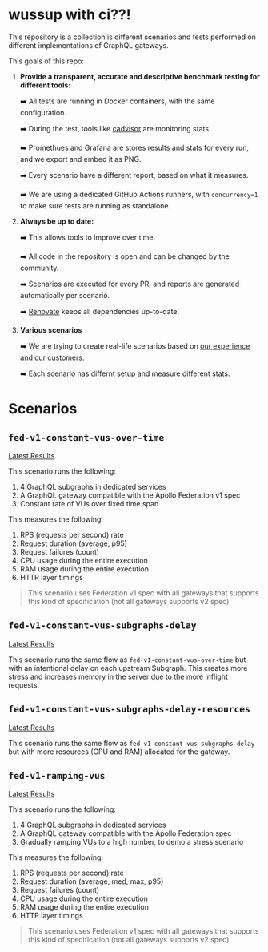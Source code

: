 # wussup with ci??!

This repository is a collection is different scenarios and tests performed on different implementations of GraphQL gateways. 

This goals of this repo:

1. **Provide a transparent, accurate and descriptive benchmark testing for different tools:**

    ➡️ All tests are running in Docker containers, with the same configuration.

    ➡️ During the test, tools like [cadvisor](https://github.com/google/cadvisor) are monitoring stats.

    ➡️ Promethues and Grafana are stores results and stats for every run, and we export and embed it as PNG.

    ➡️ Every scenario have a different report, based on what it measures.

    ➡️ We are using a dedicated GitHub Actions runners, with `concurrency=1` to make sure tests are running as standalone. 

2. **Always be up to date:**

    ➡️ This allows tools to improve over time.

    ➡️ All code in the repository is open and can be changed by the community. 

    ➡️ Scenarios are executed for every PR, and reports are generated automatically per scenario.

    ➡️ [Renovate](https://github.com/renovatebot/renovate) keeps all dependencies up-to-date.

3. **Various scenarios**

    ➡️ We are trying to create real-life scenarios based on [our experience and our customers](the-guild.dev). 

    ➡️ Each scenario has differnt setup and measure different stats.

# Scenarios

## `fed-v1-constant-vus-over-time`

[Latest Results](./federation-v1/scenarios/constant-vus-over-time/README.md)

This scenario runs the following:

1. 4 GraphQL subgraphs in dedicated services 
2. A GraphQL gateway compatible with the Apollo Federation v1 spec
3. Constant rate of VUs over fixed time span

This measures the following:

1. RPS (requests per second) rate 
2. Request duration (average, p95)
3. Request failures (count)
4. CPU usage during the entire execution
5. RAM usage during the entire execution
6. HTTP layer timings

> This scenario uses Federation v1 spec with all gateways that supports this kind of specification (not all gateways supports v2 spec).

## `fed-v1-constant-vus-subgraphs-delay`

[Latest Results](./federation-v1/scenarios/constant-vus-subgraphs-delay/README.md)

This scenario runs the same flow as `fed-v1-constant-vus-over-time` but with an intentional delay on each upstream Subgraph. This creates more stress and increases memory in the server due to the more inflight requests. 

## `fed-v1-constant-vus-subgraphs-delay-resources`

[Latest Results](./federation-v1/scenarios/constant-vus-subgraphs-delay-resources/README.md)

This scenario runs the same flow as `fed-v1-constant-vus-subgraphs-delay` but with more resources (CPU and RAM) allocated for the gateway.

## `fed-v1-ramping-vus`

[Latest Results](./federation-v1/scenarios/ramping-vus/README.md)

This scenario runs the following:

1. 4 GraphQL subgraphs in dedicated services 
2. A GraphQL gateway compatible with the Apollo Federation spec
3. Gradually ramping VUs to a high number, to demo a stress scenario

This measures the following:
1. RPS (requests per second) rate 
2. Request duration (average, med, max, p95)
3. Request failures (count)
4. CPU usage during the entire execution
5. RAM usage during the entire execution
6. HTTP layer timings

> This scenario uses Federation v1 spec with all gateways that supports this kind of specification (not all gateways supports v2 spec).
